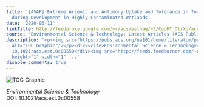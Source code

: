 ```yaml
---
title: '[ASAP] Extreme Arsenic and Antimony Uptake and Tolerance in Toad Tadpoles
  during Development in Highly Contaminated Wetlands'
date: '2020-06-11'
linkTitle: http://feedproxy.google.com/~r/acs/esthag/~3/CupHT_DlrXg/acs.est.0c00558
source: 'Environmental Science & Technology: Latest Articles (ACS Publications)'
description: '<p><img src="https://pubs.acs.org/na101/home/literatum/publisher/achs/journals/content/esthag/0/esthag.ahead-of-print/acs.est.0c00558/20200611/images/medium/es0c00558_0005.gif"
  alt="TOC Graphic"/></p><div><cite>Environmental Science & Technology</cite></div><div>DOI:
  10.1021/acs.est.0c00558</div><img src="http://feeds.feedburner.com/~r/acs/esthag/~4/CupHT_DlrXg"
  height="1" width="1" ...'
disable_comments: true
---
```

<p><img src="https://pubs.acs.org/na101/home/literatum/publisher/achs/journals/content/esthag/0/esthag.ahead-of-print/acs.est.0c00558/20200611/images/medium/es0c00558_0005.gif" alt="TOC Graphic"/></p><div><cite>Environmental Science & Technology</cite></div><div>DOI: 10.1021/acs.est.0c00558</div><img src="http://feeds.feedburner.com/~r/acs/esthag/~4/CupHT_DlrXg" height="1" width="1" ...